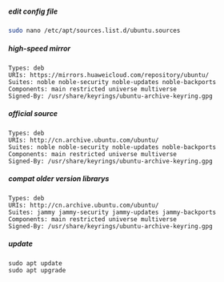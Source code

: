 ##### edit config file

``````bash
sudo nano /etc/apt/sources.list.d/ubuntu.sources
``````

##### high-speed mirror

``````
Types: deb
URIs: https://mirrors.huaweicloud.com/repository/ubuntu/
Suites: noble noble-security noble-updates noble-backports
Components: main restricted universe multiverse
Signed-By: /usr/share/keyrings/ubuntu-archive-keyring.gpg
``````

##### official source

``````
Types: deb
URIs: http://cn.archive.ubuntu.com/ubuntu/
Suites: noble noble-security noble-updates noble-backports
Components: main restricted universe multiverse
Signed-By: /usr/share/keyrings/ubuntu-archive-keyring.gpg
``````

##### compat older version librarys

``````
Types: deb
URIs: http://cn.archive.ubuntu.com/ubuntu/
Suites: jammy jammy-security jammy-updates jammy-backports
Components: main restricted universe multiverse
Signed-By: /usr/share/keyrings/ubuntu-archive-keyring.gpg
``````

##### update

``````
sudo apt update
sudo apt upgrade
``````



###### 
